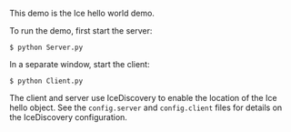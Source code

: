 This demo is the Ice hello world demo.

To run the demo, first start the server:
```
$ python Server.py
```
In a separate window, start the client:
```
$ python Client.py
```
The client and server use IceDiscovery to enable the location of the
Ice hello object. See the `config.server` and `config.client` files for
details on the IceDiscovery configuration.